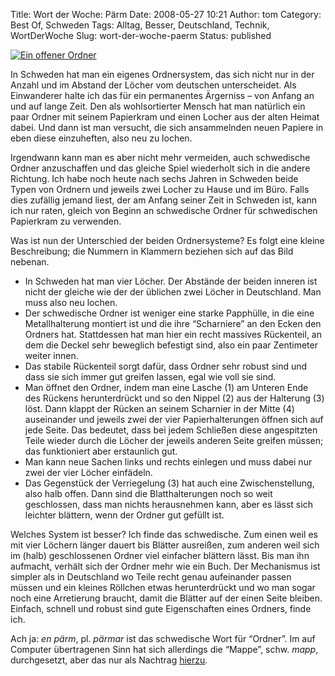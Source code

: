 Title: Wort der Woche: Pärm
Date: 2008-05-27 10:21
Author: tom
Category: Best Of, Schweden
Tags: Alltag, Besser, Deutschland, Technik, WortDerWoche
Slug: wort-der-woche-paerm
Status: published

[![Ein offener
Ordner](/pic/parm_s.jpg "Ein offener Ordner")](/pic/parm_l.jpg)

In Schweden hat man ein eigenes Ordnersystem, das sich nicht nur in der
Anzahl und im Abstand der Löcher vom deutschen unterscheidet. Als
Einwanderer halte ich das für ein permanentes Ärgerniss – von Anfang an
und auf lange Zeit. Den als wohlsortierter Mensch hat man natürlich ein
paar Ordner mit seinem Papierkram und einen Locher aus der alten Heimat
dabei. Und dann ist man versucht, die sich ansammelnden neuen Papiere in
eben diese einzuheften, also neu zu lochen.

Irgendwann kann man es aber nicht mehr vermeiden, auch schwedische
Ordner anzuschaffen und das gleiche Spiel wiederholt sich in die andere
Richtung. Ich habe noch heute nach sechs Jahren in Schweden beide Typen
von Ordnern und jeweils zwei Locher zu Hause und im Büro. Falls dies
zufällig jemand liest, der am Anfang seiner Zeit in Schweden ist, kann
ich nur raten, gleich von Beginn an schwedische Ordner für schwedischen
Papierkram zu verwenden.

Was ist nun der Unterschied der beiden Ordnersysteme? Es folgt eine
kleine Beschreibung; die Nummern in Klammern beziehen sich auf das Bild
nebenan.

-   In Schweden hat man vier Löcher. Der Abstände der beiden inneren ist
    nicht der gleiche wie der der üblichen zwei Löcher in Deutschland.
    Man muss also neu lochen.
-   Der schwedische Ordner ist weniger eine starke Papphülle, in die
    eine Metallhalterung montiert ist und die ihre “Scharniere” an den
    Ecken den Ordners hat. Stattdessen hat man hier ein recht massives
    Rückenteil, an dem die Deckel sehr beweglich befestigt sind, also
    ein paar Zentimeter weiter innen.
-   Das stabile Rückenteil sorgt dafür, dass Ordner sehr robust sind und
    dass sie sich immer gut greifen lassen, egal wie voll sie sind.
-   Man öffnet den Ordner, indem man eine Lasche (1) am Unteren Ende des
    Rückens herunterdrückt und so den Nippel (2) aus der Halterung (3)
    löst. Dann klappt der Rücken an seinem Scharnier in der Mitte (4)
    auseinander und jeweils zwei der vier Papierhalterungen öffnen sich
    auf jede Seite. Das bedeutet, dass bei jedem Schließen diese
    angespitzten Teile wieder durch die Löcher der jeweils anderen Seite
    greifen müssen; das funktioniert aber erstaunlich gut.
-   Man kann neue Sachen links und rechts einlegen und muss dabei nur
    zwei der vier Löcher einfädeln.
-   Das Gegenstück der Verriegelung (3) hat auch eine Zwischenstellung,
    also halb offen. Dann sind die Blatthalterungen noch so weit
    geschlossen, dass man nichts herausnehmen kann, aber es lässt sich
    leichter blättern, wenn der Ordner gut gefüllt ist.

Welches System ist besser? Ich finde das schwedische. Zum einen weil es
mit vier Löchern länger dauert bis Blätter ausreißen, zum anderen weil
sich im (halb) geschlossenen Ordner viel einfacher blättern lässt. Bis
man ihn aufmacht, verhält sich der Ordner mehr wie ein Buch. Der
Mechanismus ist simpler als in Deutschland wo Teile recht genau
aufeinander passen müssen und ein kleines Röllchen etwas herunterdrückt
und wo man sogar noch eine Arretierung braucht, damit die Blätter auf
der einen Seite bleiben. Einfach, schnell und robust sind gute
Eigenschaften eines Ordners, finde ich.

Ach ja: *en pärm*, pl. *pärmar* ist das schwedische Wort für “Ordner”.
Im auf Computer übertragenen Sinn hat sich allerdings die “Mappe”, schw.
*mapp*, durchgesetzt, aber das nur als Nachtrag
[hierzu](http://www.fiket.de/2008/05/14/blatand/).


